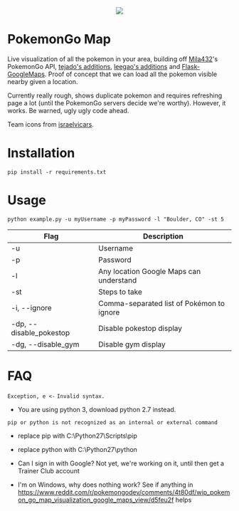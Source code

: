 <p align="center">
<img src="https://cloud.githubusercontent.com/assets/1760334/16904125/5621e800-4c4d-11e6-9906-55cfd778fd27.png">
</p>

# PokemonGo Map
Live visualization of all the pokemon in your area, building off [Mila432](https://github.com/Mila432/Pokemon_Go_API)'s PokemonGo API, [tejado's additions](https://github.com/tejado/pokemongo-api-demo), [leegao's additions](https://github.com/leegao/pokemongo-api-demo/tree/simulation) and [Flask-GoogleMaps](https://github.com/rochacbruno/Flask-GoogleMaps). Proof of concept that we can load all the pokemon visible nearby given a location.

Currently really rough, shows duplicate pokemon and requires refreshing page a lot (until the PokemonGo servers decide we're worthy). However, it works. Be warned, ugly ugly code ahead.

Team icons from [israelvicars](https://github.com/israelvicars/pkmn-go-emoji).

# Installation
`pip install -r requirements.txt`

# Usage
`python example.py -u myUsername -p myPassword -l "Boulder, CO" -st 5`

| Flag | Description                             | 
|------|-----------------------------------------| 
| -u   | Username                                | 
| -p   | Password                                | 
| -l   | Any location Google Maps can understand | 
| -st  | Steps to take                           | 
| -i, --ignore | Comma-separated list of Pokémon to ignore |
| -dp, --disable_pokestop | Disable pokestop display                  |
| -dg, --disable_gym  | Disable gym display                  |

# FAQ

`Exception, e <-`
`Invalid syntax.`
* You are using python 3, download python 2.7 instead.

`pip or python is not recognized as an internal or external command`

* replace pip with C:\Python27\Scripts\pip
* replace python with C:\Python27\python

* Can I sign in with Google? Not yet, we're working on it, until then get a Trainer Club account

* I'm on Windows, why does nothing work? See if anything in https://www.reddit.com/r/pokemongodev/comments/4t80df/wip_pokemon_go_map_visualization_google_maps_view/d5feu2f helps
